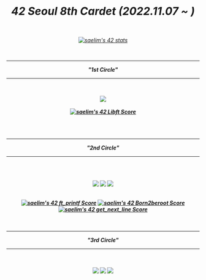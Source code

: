 <div align=center >
<h1><b><i>42 Seoul 8th Cardet (2022.11.07 ~ )</b></h1>
<br>


<a href="https://github.com/JaeSeoKim/badge42"><img src="https://badge42.vercel.app/api/v2/clgr45o7g002108mksjfj3tuf/stats?cursusId=21&coalitionId=88" alt="saelim's 42 stats" /></a>

<br>
<hr>

<p align="center">
	<b><i>"1st Circle"<br/>
<hr>
<br>

<a href="https://github.com/saeyeon0522/42_cursus/tree/main/libft"><img src="https://github.com/saeyeonn/42_cursus/blob/main/srcs/libftm.png?raw=true"></a>
<br>
<br>
<a href="https://github.com/JaeSeoKim/badge42"><img src="https://badge42.vercel.app/api/v2/clgr45o7g002108mksjfj3tuf/project/2867989" alt="saelim's 42 Libft Score" /></a>

<br>
<br>



<hr>
<p align="center">
	<b><i>"2nd Circle"<br/>
<hr>
<br>
<br>

<a href="https://github.com/saeyeon0522/42_cursus/tree/main/ft_printf"><img src="https://github.com/saeyeonn/42_cursus/blob/main/srcs/ft_printfm.png?raw=true"></a>
<img src="https://github.com/saeyeonn/42_cursus/blob/main/srcs/born2berootm.png?raw=true"></a>
<a href="https://github.com/saeyeon0522/42_cursus/tree/main/get_next_line"><img src="https://github.com/saeyeonn/42_cursus/blob/main/srcs/get_next_linee.png?raw=true"></a>

<br>
<a href="https://github.com/JaeSeoKim/badge42"><img src="https://badge42.vercel.app/api/v2/clgr45o7g002108mksjfj3tuf/project/2924570" alt="saelim's 42 ft_printf Score" /></a>
<a href="https://github.com/JaeSeoKim/badge42"><img src="https://badge42.vercel.app/api/v2/clgr45o7g002108mksjfj3tuf/project/2952479" alt="saelim's 42 Born2beroot Score" /></a>
<a href="https://github.com/JaeSeoKim/badge42"><img src="https://badge42.vercel.app/api/v2/clgr45o7g002108mksjfj3tuf/project/2969059" alt="saelim's 42 get_next_line Score" /></a>
<br>
<br>
<br>


<hr>
<p align="center">
	<b><i>"3rd Circle"<br/>
    <hr>
<br>
<br>

<img src="https://github.com/saeyeonn/42_cursus/blob/main/srcs/so_longn.png?raw=true">
<img src="https://github.com/saeyeonn/42_cursus/blob/main/srcs/push_swapn.png?raw=true">
<img src="https://github.com/saeyeonn/42_cursus/blob/main/srcs/minitalkn.png?raw=true">








